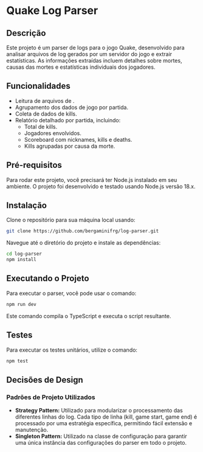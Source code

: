 # Quake Log Parser

## Descrição
Este projeto é um parser de logs para o jogo Quake, desenvolvido para analisar arquivos de log gerados por um servidor do jogo e extrair estatísticas.
As informações extraídas incluem detalhes sobre mortes, causas das mortes e estatísticas individuais dos jogadores.

## Funcionalidades
- Leitura de arquivos de .
- Agrupamento dos dados de jogo por partida.
- Coleta de dados de kills.
- Relatório detalhado por partida, incluindo:
    - Total de kills.
    - Jogadores envolvidos.
    - Scoreboard com nicknames, kills e deaths.
    - Kills agrupadas por causa da morte.

## Pré-requisitos
Para rodar este projeto, você precisará ter Node.js instalado em seu ambiente. O projeto foi desenvolvido e testado usando Node.js versão 18.x.

## Instalação
Clone o repositório para sua máquina local usando:
```bash
git clone https://github.com/bergaminifrg/log-parser.git
```
Navegue até o diretório do projeto e instale as dependências:
```bash
cd log-parser
npm install
```

## Executando o Projeto
Para executar o parser, você pode usar o comando:
```bash
npm run dev
```
Este comando compila o TypeScript e executa o script resultante.

## Testes
Para executar os testes unitários, utilize o comando:
```bash
npm test
```

## Decisões de Design
### Padrões de Projeto Utilizados
- **Strategy Pattern:** Utilizado para modularizar o processamento das diferentes linhas do log. Cada tipo de linha (kill, game start, game end) é processado por uma estratégia específica, permitindo fácil extensão e manutenção.
- **Singleton Pattern:** Utilizado na classe de configuração para garantir uma única instância das configurações do parser em todo o projeto.